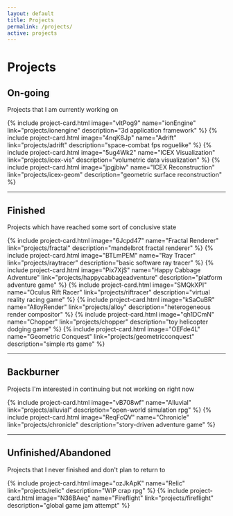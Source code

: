 ```yaml
---
layout: default
title: Projects
permalink: /projects/
active: projects
---
```



<div class="page-header">
<h1>Projects</h1>
</div>

<h2>On-going</h2>
<p>Projects that I am currently working on</p>
<div class="row">
{% include project-card.html    image="vltPog9"    name="ionEngine"                   link="projects/ionengine"                 description="3d application framework" %}
{% include project-card.html    image="4nqK8Jp"    name="Adrift"                      link="projects/adrift"                    description="space-combat fps roguelike" %}
{% include project-card.html    image="5ug4Wk2"    name="ICEX Visualization"          link="projects/icex-vis"                  description="volumetric data visualization" %}
{% include project-card.html    image="jpgjbiw"    name="ICEX Reconstruction"         link="projects/icex-geom"                 description="geometric surface reconstruction" %}
</div>

<hr />

<h2>Finished</h2>
<p>Projects which have reached some sort of conclusive state</p>
<div class="row">
{% include project-card.html    image="6Jcpd47"    name="Fractal Renderer"            link="projects/fractal"                   description="mandelbrot fractal renderer" %}
{% include project-card.html    image="BTLmPEM"    name="Ray Tracer"                  link="projects/raytracer"                 description="basic software ray tracer" %}
{% include project-card.html    image="Pix7XjS"    name="Happy Cabbage Adventure"     link="projects/happycabbageadventure"     description="platform adventure game" %}
{% include project-card.html    image="SMQkXPI"    name="Oculus Rift Racer"           link="projects/riftracer"                 description="virtual reality racing game" %}
{% include project-card.html    image="kSaCuBR"    name="AlloyRender"                 link="projects/alloy"                     description="heterogeneous render compositor" %}
{% include project-card.html    image="qh1DCmN"    name="Chopper"                     link="projects/chopper"                   description="toy helicopter dodging game" %}
{% include project-card.html    image="OEFde4L"    name="Geometric Conquest"          link="projects/geometricconquest"         description="simple rts game" %}
</div>

<hr />

<h2>Backburner</h2>
<p>Projects I'm interested in continuing but not working on right now</p>
<div class="row">
{% include project-card.html    image="vB708wf"    name="Alluvial"                    link="projects/alluvial"                  description="open-world simulation rpg" %}
{% include project-card.html    image="ReqFcQV"    name="Chronicle"                   link="projects/chronicle"                 description="story-driven adventure game" %}
</div>

<hr />

<h2>Unfinished/Abandoned</h2>
<p>Projects that I never finished and don't plan to return to</p>
<div class="row">
{% include project-card.html    image="ozJkApK"    name="Relic"                       link="projects/relic"                     description="WIP crap rpg" %}
{% include project-card.html    image="N36BAeq"    name="Fireflight"                  link="projects/fireflight"                description="global game jam attempt" %}
</div>
